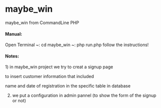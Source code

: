 # maybe_win
maybe_win from CommandLine PHP

<h4>Manual:</h4>

Open Terminal
~: cd maybe_win
~: php run.php
follow the instructions!

<h4>Notes:</h4>
1) in maybe_win project we try to creat a signup page

to insert customer information that included

name and date of registration in the specific table in database

2) we put a configuration in admin pannel 
(to show the form of the signup or not)




